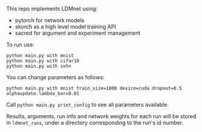 This repo implements LDMnet using:
- pytorch for network models
- skorch as a high level model training API
- sacred for argument and experiment management

To run use:
```
python main.py with mnist
python main.py with cifar10
python main.py with svhn
```

You can change parameters as follows:
```
python main.py with mnist train_size=1000 device=cuda dropout=0.5 alphaupdate.lambda_bar=0.01
```

Call `python main.py print_config` to see all parameters available.

Results, arguments, run info and network weights for each run will be stored in `ldmnet_runs`, under a directory corresponding to the run's id number.

